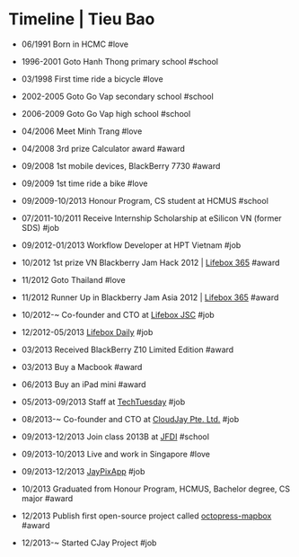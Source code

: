 Timeline | Tieu Bao
===================

-	06/1991 Born in HCMC #love

-	1996-2001 Goto Hanh Thong primary school #school

-	03/1998 First time ride a bicycle #love

-	2002-2005 Goto Go Vap secondary school #school

-	2006-2009 Goto Go Vap high school #school

-	04/2006 Meet Minh Trang #love

-	04/2008 3rd prize Calculator award #award

-	09/2008 1st mobile devices, BlackBerry 7730 #award

-	09/2009 1st time ride a bike #love

-	09/2009-10/2013 Honour Program, CS student at HCMUS #school

-	07/2011-10/2011 Receive Internship Scholarship at eSilicon VN (former SDS) #job

-	09/2012-01/2013 Workflow Developer at HPT Vietnam #job

-	10/2012 1st prize VN Blackberry Jam Hack 2012 | [Lifebox 365](http://crackberry.com/meet-life-box-goal-setting-memory-making-app-coming-blackberry-10) #award

-	11/2012 Goto Thailand #love

-	11/2012 Runner Up in Blackberry Jam Asia 2012 | [Lifebox 365](http://crackberry.com/meet-life-box-goal-setting-memory-making-app-coming-blackberry-10) #award

-	10/2012-~ Co-founder and CTO at [Lifebox JSC](http://lifebox.vn) #job

-	12/2012-05/2013 [Lifebox Daily](http://lifebox.vn) #job

-	03/2013 Received BlackBerry Z10 Limited Edition #award

-	03/2013 Buy a Macbook #award

-	06/2013 Buy an iPad mini #award

-	05/2013-09/2013 Staff at [TechTuesday](http://techtuesday.co/) #job

-	08/2013-~ Co-founder and CTO at [CloudJay Pte. Ltd.](http://cloudjay.com) #job

-	09/2013-12/2013 Join class 2013B at [JFDI](http://jfdi.asia/) #school

-	09/2013-10/2013 Live and work in Singapore #love

-	09/2013-12/2013 [JayPixApp](http://jaypixapp.com) #job

-	10/2013 Graduated from Honour Program, HCMUS, Bachelor degree, CS major #award

-	12/2013 Publish first open-source project called [octopress-mapbox](https://github.com/tieubao/octopress-mapbox) #award

-	12/2013-~ Started CJay Project #job
